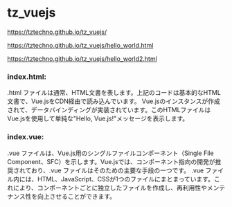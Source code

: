 # tz_vuejs

https://tztechno.github.io/tz_vuejs/

https://tztechno.github.io/tz_vuejs/hello_world.html

https://tztechno.github.io/tz_vuejs/hello_world2.html


### index.html:

.html ファイルは通常、HTML文書を表します。上記のコードは基本的なHTML文書で、Vue.jsをCDN経由で読み込んでいます。
Vue.jsのインスタンスが作成されて、データバインディングが実装されています。このHTMLファイルはVue.jsを使用して単純な"Hello, Vue.js!"メッセージを表示します。

### index.vue:

.vue ファイルは、Vue.js用のシングルファイルコンポーネント（Single File Component、SFC）を示します。Vue.jsでは、コンポーネント指向の開発が推奨されており、.vue ファイルはそのための主要な手段の一つです。
.vue ファイル内には、HTML、JavaScript、CSSが1つのファイルにまとまっています。これにより、コンポーネントごとに独立したファイルを作成し、再利用性やメンテナンス性を向上させることができます。
